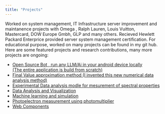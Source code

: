 ```yaml
---
title: "Projects"
---
```

Worked on system management, IT Infrastructure server improvement and maintanence projects with 
Omega , Ralph Lauren, Louis Vuitton, Mastercard, DOW Europe Gmbh, GLP and many others.
Recieved Hewlett Packard Enterprice provided server system management certification.
For educational purpose, worked on many projects can be found in my git hub.
Here are some featured projects and research contributions, many more projects are ongoing:
- [Open Source Bot , run any LLM/Ai in your android device locally <br> (The entire application is build from scratch)](https://open-source-bot.blogspot.com/2025/06/run-local-ai-llms-in-your-pocket-device.html)
- [Final Value approximation method (I invented this new numerical data analysis method)](https://final-value-approximation.blogspot.com/)
- [Experimental Data analysis modle for mesurement of spectral properties](https://github.com/wasiful/experimental-data-analysis)
- [Data Analysis and Visualization](https://github.com/wasiful/py-ml-training/blob/main/notebooks)
- [Machine learning and simulation](https://github.com/wasiful/py-ml-training/blob/main/notebooks)
- [Photoelectron measurement using photomultiplier](https://drive.google.com/file/d/1YzcdUgf-jGS8tMnUBL3S6JWKLSD5aC7r/view?usp=sharing)
- [Web Components](https://github.com/wasiful/webdevelopment/tree/main/implementing-vuejs/components)
